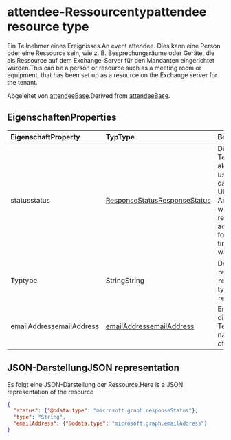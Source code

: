 # <a name="attendee-resource-type"></a><span data-ttu-id="93336-101">attendee-Ressourcentyp</span><span class="sxs-lookup"><span data-stu-id="93336-101">attendee resource type</span></span>

<span data-ttu-id="93336-102">Ein Teilnehmer eines Ereignisses.</span><span class="sxs-lookup"><span data-stu-id="93336-102">An event attendee.</span></span> <span data-ttu-id="93336-103">Dies kann eine Person oder eine Ressource sein, wie z. B. Besprechungsräume oder Geräte, die als Ressource auf dem Exchange-Server für den Mandanten eingerichtet wurden.</span><span class="sxs-lookup"><span data-stu-id="93336-103">This can be a person or resource such as a meeting room or equipment, that has been set up as a resource on the Exchange server for the tenant.</span></span>

<span data-ttu-id="93336-104">Abgeleitet von [attendeeBase](attendeebase.md).</span><span class="sxs-lookup"><span data-stu-id="93336-104">Derived from [attendeeBase](attendeebase.md).</span></span>

## <a name="properties"></a><span data-ttu-id="93336-105">Eigenschaften</span><span class="sxs-lookup"><span data-stu-id="93336-105">Properties</span></span>
| <span data-ttu-id="93336-106">Eigenschaft</span><span class="sxs-lookup"><span data-stu-id="93336-106">Property</span></span>     | <span data-ttu-id="93336-107">Typ</span><span class="sxs-lookup"><span data-stu-id="93336-107">Type</span></span>   |<span data-ttu-id="93336-108">Beschreibung</span><span class="sxs-lookup"><span data-stu-id="93336-108">Description</span></span>|
|:---------------|:--------|:----------|
|<span data-ttu-id="93336-109">status</span><span class="sxs-lookup"><span data-stu-id="93336-109">status</span></span>|[<span data-ttu-id="93336-110">ResponseStatus</span><span class="sxs-lookup"><span data-stu-id="93336-110">ResponseStatus</span></span>](responsestatus.md)|<span data-ttu-id="93336-111">Die Antwort des Teilnehmers (keine, akzeptiert, abgelehnt, usw.) für das Ereignis und das Datum und die Uhrzeit, an dem/der die Antwort gesendet wurde.</span><span class="sxs-lookup"><span data-stu-id="93336-111">The attendee's response (none, accepted, declined, etc.) for the event and date-time that the response was sent.</span></span>|
|<span data-ttu-id="93336-112">Typ</span><span class="sxs-lookup"><span data-stu-id="93336-112">type</span></span>|<span data-ttu-id="93336-113">String</span><span class="sxs-lookup"><span data-stu-id="93336-113">String</span></span>|<span data-ttu-id="93336-114">Der Teilnehmertyp: `required`, `optional`, `resource`.</span><span class="sxs-lookup"><span data-stu-id="93336-114">The attendee type: `required`, `optional`, `resource`.</span></span>|
|<span data-ttu-id="93336-115">emailAddress</span><span class="sxs-lookup"><span data-stu-id="93336-115">emailAddress</span></span>|[<span data-ttu-id="93336-116">emailAddress</span><span class="sxs-lookup"><span data-stu-id="93336-116">emailAddress</span></span>](emailaddress.md)|<span data-ttu-id="93336-117">Enthält den Namen und die SMTP-Adresse des Teilnehmers.</span><span class="sxs-lookup"><span data-stu-id="93336-117">Includes the name and SMTP address of the attendee.</span></span>|

## <a name="json-representation"></a><span data-ttu-id="93336-118">JSON-Darstellung</span><span class="sxs-lookup"><span data-stu-id="93336-118">JSON representation</span></span>

<span data-ttu-id="93336-119">Es folgt eine JSON-Darstellung der Ressource.</span><span class="sxs-lookup"><span data-stu-id="93336-119">Here is a JSON representation of the resource</span></span>

<!-- {
  "blockType": "resource",
  "baseType": "microsoft.graph.attendeeBase",
  "optionalProperties": [

  ],
  "@odata.type": "microsoft.graph.attendee"
}-->

```json
{
  "status": {"@odata.type": "microsoft.graph.responseStatus"},
  "type": "String",
  "emailAddress": {"@odata.type": "microsoft.graph.emailAddress"}
}

```


<!-- uuid: 8fcb5dbc-d5aa-4681-8e31-b001d5168d79
2015-10-25 14:57:30 UTC -->
<!-- {
  "type": "#page.annotation",
  "description": "attendee resource",
  "keywords": "",
  "section": "documentation",
  "tocPath": ""
}-->